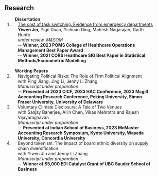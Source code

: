 <h2 id="publications" style="margin: 2px 0px -15px;">Research</h2>
<div class="publications">
<ol class="bibliography">
<br>
<h4 style="margin:0 10px 0;">Dissertation</h4>  
  
<li>
<div class="pub-row">
  <div class="col-sm-3 abbr" style="position: relative;padding-right: 15px;padding-left: 15px;">
  </div>
  <div class="col-sm-9" style="position: relative;padding-right: 15px;padding-left: 20px;">
    <div class="title"><a href="https://papers.ssrn.com/sol3/papers.cfm?abstract_id=3756677">The cost of task switching: Evidence from emergency departments</a></div>
    <div class="author"><strong>Yiwen Jin</strong>, Yige Duan, Yichuan Ding, Mahesh Nagarajan, Garth Hunte</div>
    <div class="periodical"><em>under review, M&SOM</em></div>
      -- <strong>Winner, 2023 POMS College of Healthcare Operations Management Best Paper Award</strong><br>
      -- <strong>Winner, 2021 CORS Healthcare SIG Best Paper in Statistical Methods/Econometric Modelling</strong>
  </div>
</div>
</li>  
<br> 
  
  
<h4 style="margin:0 10px 0;">Working Papers</h4>  
<li>
<div class="pub-row">
  <div class="col-sm-3 abbr" style="position: relative;padding-right: 15px;padding-left: 15px;">
  </div>
  <div class="col-sm-9" style="position: relative;padding-right: 15px;padding-left: 20px;">
    <div class="title">Navigating Political Risks: The Role of Firm Political Alignment</div>
    <div class="author">with Ping Jiang, Jing Li, Jenny Li Zhang </div>
    <div class="periodical"><em>Manuscript under preparation</em></div>
      -- <strong>Presented at 2023 CICF, 2023 HAC Conference, 2023 Mcgill Accounting Research Conference, Peking University, Simon Fraser University, University of Delaware</strong>
  </div>
</div>
</li>


<li>
<div class="pub-row">
  <div class="col-sm-3 abbr" style="position: relative;padding-right: 15px;padding-left: 15px;">
  </div>
  <div class="col-sm-9" style="position: relative;padding-right: 15px;padding-left: 20px;">
    <div class="title">Voluntary Climate Disclosure: A Tale of Two Venues</div>
    <div class="author">with Sanjay Banerjee, Ailin Chen, Vikas Mehrotra and Rajesh Vijayaraghavan </div>
    <div class="periodical"><em>Manuscript under preparation</em></div>
      -- <strong>Presented at Indian School of Business, 2023 McMaster Accounting Research Symposium, Kyoto
University, Waseda University, Concordia University </strong>
  </div>
</div>
</li>


<li>
<div class="pub-row">
  <div class="col-sm-3 abbr" style="position: relative;padding-right: 15px;padding-left: 15px;">
  </div>
  <div class="col-sm-9" style="position: relative;padding-right: 15px;padding-left: 20px;">
    <div class="title">Beyond tokenism: The impact of board ethnic diversity on supply chain diversification</div>
    <div class="author">with Yiwen Jin and Jenny Li Zhang </div>
    <div class="periodical"><em>Manuscript under preparation</em></div>
      -- <strong>Winner of $5,000 EDI Catalyst Grant of UBC Sauder School of Business</strong>
  </div>
</div>
</li>


</ol>
</div>




